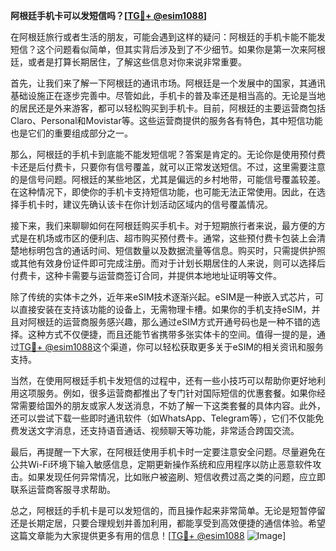 **阿根廷手机卡可以发短信吗？[[TG💪+ @esim1088](https://t.me/s/esim1088)]**

在阿根廷旅行或者生活的朋友，可能会遇到这样的疑问：阿根廷的手机卡能不能发短信？这个问题看似简单，但其实背后涉及到了不少细节。如果你是第一次来阿根廷，或者是打算长期居住，了解这些信息对你来说非常重要。

首先，让我们来了解一下阿根廷的通讯市场。阿根廷是一个发展中的国家，其通讯基础设施正在逐步完善中。尽管如此，手机卡的普及率还是相当高的。无论是当地的居民还是外来游客，都可以轻松购买到手机卡。目前，阿根廷的主要运营商包括Claro、Personal和Movistar等。这些运营商提供的服务各有特色，其中短信功能也是它们的重要组成部分之一。

那么，阿根廷的手机卡到底能不能发短信呢？答案是肯定的。无论你是使用预付费卡还是后付费卡，只要你有信号覆盖，就可以正常发送短信。不过，这里需要注意的是信号问题。阿根廷的某些地区，尤其是偏远的乡村地带，可能信号覆盖较差。在这种情况下，即使你的手机卡支持短信功能，也可能无法正常使用。因此，在选择手机卡时，建议先确认该卡在你计划活动区域内的信号覆盖情况。

接下来，我们来聊聊如何在阿根廷购买手机卡。对于短期旅行者来说，最方便的方式是在机场或市区的便利店、超市购买预付费卡。通常，这些预付费卡包装上会清楚地标明包含的通话时间、短信数量以及数据流量等信息。购买时，只需提供护照或其他有效身份证件即可完成注册。而对于计划长期居住的人来说，则可以选择后付费卡，这种卡需要与运营商签订合同，并提供本地地址证明等文件。

除了传统的实体卡之外，近年来eSIM技术逐渐兴起。eSIM是一种嵌入式芯片，可以直接安装在支持该功能的设备上，无需物理卡槽。如果你的手机支持eSIM，并且对阿根廷的运营商服务感兴趣，那么通过eSIM方式开通号码也是一种不错的选择。这种方式不仅便捷，而且还能节省携带多张实体卡的空间。值得一提的是，通过[TG💪+ @esim1088](https://t.me/s/esim1088)这个渠道，你可以轻松获取更多关于eSIM的相关资讯和服务支持。

当然，在使用阿根廷手机卡发短信的过程中，还有一些小技巧可以帮助你更好地利用这项服务。例如，很多运营商都推出了专门针对国际短信的优惠套餐。如果你经常需要给国外的朋友或家人发送消息，不妨了解一下这类套餐的具体内容。此外，还可以尝试下载一些即时通讯软件（如WhatsApp、Telegram等），它们不仅能免费发送文字消息，还支持语音通话、视频聊天等功能，非常适合跨国交流。

最后，再提醒一下大家，在阿根廷使用手机卡时一定要注意安全问题。尽量避免在公共Wi-Fi环境下输入敏感信息，定期更新操作系统和应用程序以防止恶意软件攻击。如果发现任何异常情况，比如账户被盗刷、短信收费过高之类的问题，应立即联系运营商客服寻求帮助。

总之，阿根廷的手机卡是可以发短信的，而且操作起来非常简单。无论是短暂停留还是长期定居，只要合理规划并善加利用，都能享受到高效便捷的通信体验。希望这篇文章能为大家提供更多有用的信息！[[TG💪+ @esim1088](https://t.me/s/esim1088) ![Image](https://i.postimg.cc/4NQfJmqS/Snipaste-2025-05-13-00-14-12.png)]